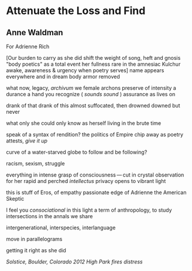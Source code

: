 # Attenuate the Loss and Find
## Anne Waldman
For Adrienne Rich

[Our burden to carry as she did
shift the weight of song, heft and gnosis
"body poetics"
as a total event
her fullness rare in the amnesiac Kulchur
awake, awareness & urgency when poetry serves]
name appears
everywhere and in dream
body armor removed

what now, legacy, _archivum_
we female archons preserve of
intensity a durance a hand you recognize
( _sounds sound_ )
assurance as lives on

drank of that
drank of this
almost suffocated, then drowned
downed but never

what only she could only know
as herself living in the brute time

speak of a syntax of rendition?
the politics of Empire chip away
as poetry attests, _give it up_

curve of a water-starved globe
to follow and be following?

racism, sexism, struggle

everything in intense grasp of
consciousness — cut in crystal observation
for her rapid and perched _intellectus_
privacy opens to vibrant light

this is stuff of Eros, of empathy
passionate edge of Adrienne
the American Skeptic

I feel you _consociational_ in this light
a term of anthropology, to study
intersections in the annals we share

intergenerational, interspecies, interlanguage

move in parallelograms

getting it right as she did


_Solstice, Boulder, Colorado 2012_
_High Park fires distress_